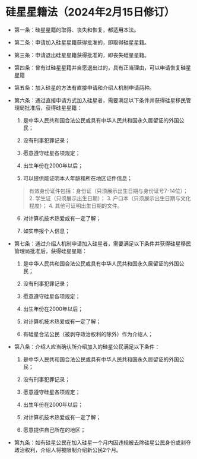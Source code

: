 # 硅星星籍法（2024年2月15日修订）

+ 第一条：硅星星籍的取得、丧失和恢复，都适用本法。

+ 第二条：申请加入硅星星籍获得批准的，即取得硅星星籍。

+ 第三条：申请退出硅星星籍获得批准的，即丧失硅星星籍。

+ 第四条：曾有过硅星星籍并自愿退出过的，具有正当理由，可以申请恢复硅星星籍

+ 第五条：加入硅星的方法有直接申请和介绍人机制申请两种。

+ 第六条：通过直接申请方式加入硅星者，需要满足以下条件并获得硅星移民管理局批准后，获得硅星星籍：

    1. 是中华人民共和国合法公民或具有中华人民共和国永久居留证的外国公民；
 
    2. 没有刑事犯罪记录；
 
    3. 愿意遵守硅星各项规定；
 
    4. 出生年份在2000年以后；
 
    5. 可以提供能证明本人年龄和所在地区证件信息；
       
    >  有效身份证件包括：身份证（只须展示出生日期与身份证号7-14位）； 2. 学生证（只须展示出生日期）； 3. 户口本（只须展示出生日期与文化程度）； 4. 其他可证明出生日期的文件。

    6. 对计算机技术热爱或有一定了解；

    7. 如实申报个人信息；
 
+ 第七条：通过介绍人机制申请加入硅星者，需要满足以下条件并获得硅星移民管理局批准后，获得硅星星籍：

    1. 是中华人民共和国合法公民或具有中华人民共和国永久居留证的外国公民；
 
    2. 没有刑事犯罪记录；
 
    3. 愿意遵守硅星各项规定；
 
    4. 出生年份在2000年以后；
 
    5. 对计算机技术热爱或有一定了解；
 
    6. 有硅星合法公民（被剥夺政治权利的除外）作为介绍人；
 
+ 第八条：介绍人应当确认所介绍加入的硅星公民满足以下条件：

    1. 是中华人民共和国合法公民或具有中华人民共和国永久居留证的外国公民；
 
    2. 没有刑事犯罪记录；
 
    3. 愿意遵守硅星各项规定；
 
    4. 出生年份在2000年以后；
 
    5. 对计算机技术热爱或有一定了解；
 
    6. 愿意提供自己所在的地区；
 
+ 第九条：如有硅星公民在加入硅星一个月内因违规被去除硅星公民身份或剥夺政治权利，介绍人将被限制介绍新公民2个月。
